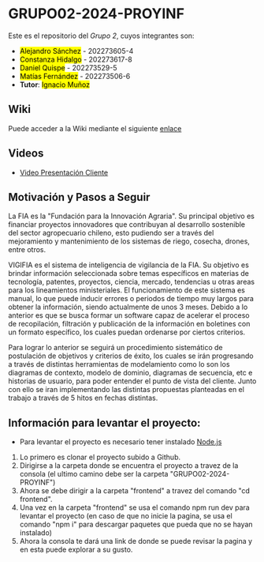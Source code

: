 # GRUPO02-2024-PROYINF

Este es el repositorio del *Grupo 2*, cuyos integrantes son:

* <mark> Alejandro Sánchez</mark> - 202273605-4
* <mark>Constanza Hidalgo</mark> - 202273617-8
* <mark>Daniel Quispe</mark> - 202273529-5
* <mark>Matías Fernández</mark> - 202273506-6
* **Tutor**: <mark>Ignacio Muñoz</mark>

## Wiki
Puede acceder a la Wiki mediante el siguiente [enlace](https://github.com/Mati2F/GRUPO02-2024-PROYINF/wiki)

## Videos
* [Video Presentación Cliente](https://www.youtube.com/watch?v=abJau21SDIk&ab_channel=RicardoSalasLetelier)

## Motivación y Pasos a Seguir
<p>La FIA es la "Fundación para la Innovación Agraria". Su principal objetivo es financiar proyectos innovadores que contribuyan al desarrollo sostenible del sector agropecuario chileno, esto pudiendo ser a través del mejoramiento y mantenimiento de los sistemas de riego, cosecha, drones, entre otros.</p>
<p>VIGIFIA es el sistema de inteligencia de vigilancia de la FIA. Su objetivo es brindar información seleccionada sobre temas específicos en materias de tecnología, patentes, proyectos, ciencia, mercado, tendencias u otras areas para los lineamientos ministeriales. El funcionamiento de este sistema es manual, lo que puede inducir errores o periodos de tiempo muy largos para obtener la información, siendo actualmente de unos 3 meses. Debido a lo anterior es que se busca formar un software capaz de acelerar el proceso de recopilación, filtración y publicación de la información en boletines con un formato específico, los cuales puedan ordenarse por ciertos criterios. </p>

<p> Para lograr lo anterior se seguirá un procedimiento sistemático de postulación de objetivos y criterios de éxito, los cuales se irán progresando a través de distintas herramientas de modelamiento como lo son los diagramas de contexto, modelo de dominio, diagramas de secuencia, etc e historias de usuario, para poder entender el punto de vista del cliente. Junto con ello se iran implementando las distintas propuestas planteadas en el trabajo a través de 5 hitos en fechas distintas. </p>

## Información para levantar el proyecto:
* Para levantar el proyecto es necesario tener instalado [Node.js](https://nodejs.org/en/)

1. Lo primero es clonar el proyecto subido a Github.
2. Dirigirse a la carpeta donde se encuentra el proyecto a travez de la consola (el ultimo camino debe ser la carpeta "GRUPO02-2024-PROYINF")
3. Ahora se debe dirigir a la carpeta "frontend" a travez del comando "cd frontend".
4. Una vez en la carpeta "frontend" se usa el comando npm run dev para levantar el proyecto (en caso de que no inicie la pagina, se usa el comando "npm i" para descargar paquetes que pueda que no se hayan instalado)
5. Ahora la consola te dará una link de donde se puede revisar la pagina y en esta puede explorar a su gusto.
